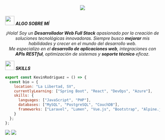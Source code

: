 <h1 align="center">
    <img
        src="https://readme-typing-svg.herokuapp.com/?font=Righteous&size=25&center=true&vCenter=true&width=500&height=70&duration=6500&lines=¡Hola!+Soy+Kevin+Rodríguez+;+Desarrollador+Web+Full+Stack;+Construyamos+algo+increíble+juntos!"
    />
</h1>

<img src="https://media.giphy.com/media/ObNTw8Uzwy6KQ/giphy.gif" width="30px" />&nbsp;***ALGO SOBRE MÍ***

<p align="center">
    <em>
        ¡Hola! Soy un <b>Desarrollador Web Full Stack</b> apasionado por la creación de soluciones tecnológicas innovadoras. Siempre busco <b>mejorar</b> mis habilidades y crecer en el mundo del desarrollo web. <br />
        Me especializo en el <b>desarrollo de aplicaciones web</b>, integraciones con <b>APIs RESTful</b>, optimización de sistemas y <b>soporte técnico</b> eficaz.
    </em>
</p>

<img src="https://media2.giphy.com/media/QssGEmpkyEOhBCb7e1/giphy.gif?cid=ecf05e47a0n3gi1bfqntqmob8g9aid1oyj2wr3ds3mg700bl&rid=giphy.gif" width="30px" />&nbsp;***SKILLS***

```jsx
export const KevinRodriguez = () => {
  const bio = {
    location: "La Libertad, SV",
    currentlyLearning: ["Spring Boot", "React", "DevOps", "Azure"],
    skills: {
      languages: ["JavaScript", "PHP"],
      databases: ["MySQL", "PostgreSQL", "CouchDB"],
      frameworks: ["Laravel", "Lumen", "Vue.js", "Bootstrap", "Alpine.js"]
    }
  };
};
```

![](https://github-readme-stats.vercel.app/api/top-langs?username=kevin-rodriguez-dev&langs_count=8&layout=compact&theme=radical)
![](https://github-readme-streak-stats.herokuapp.com/?user=kevin-rodriguez-dev&theme=radical)

